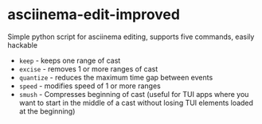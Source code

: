 # asciinema-edit-improved
Simple python script for asciinema editing, supports five commands, easily hackable

* `keep` - keeps one range of cast
* `excise` - removes 1 or more ranges of cast
* `quantize` - reduces the maximum time gap between events
* `speed` - modifies speed of 1 or more ranges
* `smush` - 
        Compresses beginning of cast 
        (useful for TUI apps where you want to start in the middle of a cast without losing TUI elements loaded at the beginning)
